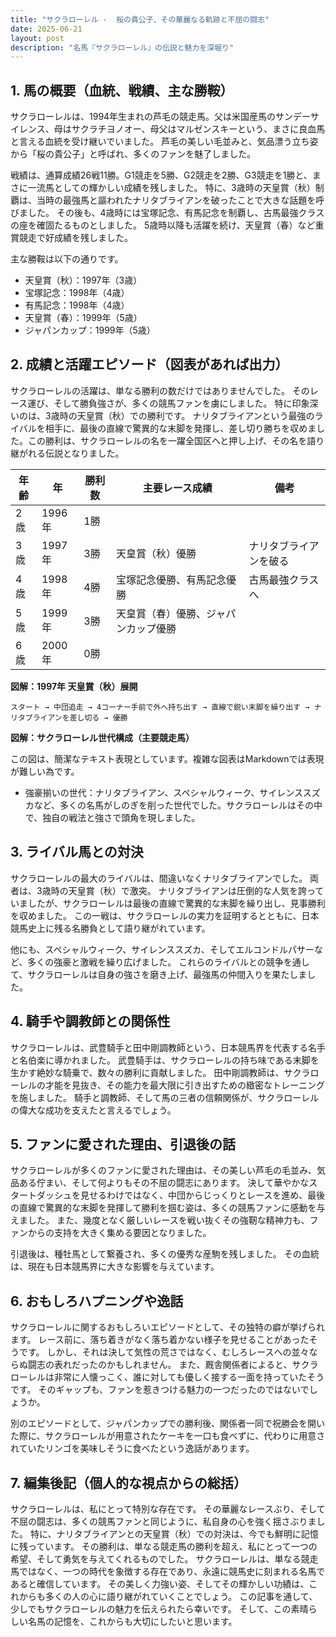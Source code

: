 ```yaml
---
title: "サクラローレル -  桜の貴公子、その華麗なる軌跡と不屈の闘志"
date: 2025-06-21
layout: post
description: "名馬『サクラローレル』の伝説と魅力を深堀り"
---
```


## 1. 馬の概要（血統、戦績、主な勝鞍）

サクラローレルは、1994年生まれの芦毛の競走馬。父は米国産馬のサンデーサイレンス、母はサクラチヨノオー、母父はマルゼンスキーという、まさに良血馬と言える血統を受け継いでいました。  芦毛の美しい毛並みと、気品漂う立ち姿から「桜の貴公子」と呼ばれ、多くのファンを魅了しました。

戦績は、通算成績26戦11勝。G1競走を5勝、G2競走を2勝、G3競走を1勝と、まさに一流馬としての輝かしい成績を残しました。  特に、3歳時の天皇賞（秋）制覇は、当時の最強馬と謳われたナリタブライアンを破ったことで大きな話題を呼びました。  その後も、4歳時には宝塚記念、有馬記念を制覇し、古馬最強クラスの座を確固たるものとしました。  5歳時以降も活躍を続け、天皇賞（春）など重賞競走で好成績を残しました。


主な勝鞍は以下の通りです。

* 天皇賞（秋）：1997年（3歳）
* 宝塚記念：1998年（4歳）
* 有馬記念：1998年（4歳）
* 天皇賞（春）：1999年（5歳）
* ジャパンカップ：1999年（5歳）


## 2. 成績と活躍エピソード（図表があれば出力）

サクラローレルの活躍は、単なる勝利の数だけではありませんでした。  そのレース運び、そして勝負強さが、多くの競馬ファンを虜にしました。  特に印象深いのは、3歳時の天皇賞（秋）での勝利です。  ナリタブライアンという最強のライバルを相手に、最後の直線で驚異的な末脚を発揮し、差し切り勝ちを収めました。この勝利は、サクラローレルの名を一躍全国区へと押し上げ、その名を語り継がれる伝説となりました。


| 年齢 | 年 | 勝利数 | 主要レース成績 | 備考 |
|---|---|---|---|---|
| 2歳 | 1996年 | 1勝 |  |  |
| 3歳 | 1997年 | 3勝 | 天皇賞（秋）優勝 | ナリタブライアンを破る |
| 4歳 | 1998年 | 4勝 | 宝塚記念優勝、有馬記念優勝 | 古馬最強クラスへ |
| 5歳 | 1999年 | 3勝 | 天皇賞（春）優勝、ジャパンカップ優勝 |  |
| 6歳 | 2000年 | 0勝 |  |  |


**図解：1997年 天皇賞（秋）展開**

```
スタート → 中団追走 → 4コーナー手前で外へ持ち出す → 直線で鋭い末脚を繰り出す → ナリタブライアンを差し切る → 優勝
```

**図解：サクラローレル世代構成（主要競走馬）**

この図は、簡潔なテキスト表現としています。複雑な図表はMarkdownでは表現が難しい為です。

* 強豪揃いの世代：ナリタブライアン、スペシャルウィーク、サイレンススズカなど、多くの名馬がしのぎを削った世代でした。サクラローレルはその中で、独自の戦法と強さで頭角を現しました。


## 3. ライバル馬との対決

サクラローレルの最大のライバルは、間違いなくナリタブライアンでした。  両者は、3歳時の天皇賞（秋）で激突。  ナリタブライアンは圧倒的な人気を誇っていましたが、サクラローレルは最後の直線で驚異的な末脚を繰り出し、見事勝利を収めました。  この一戦は、サクラローレルの実力を証明するとともに、日本競馬史上に残る名勝負として語り継がれています。

他にも、スペシャルウィーク、サイレンススズカ、そしてエルコンドルパサーなど、多くの強豪と激戦を繰り広げました。  これらのライバルとの競争を通して、サクラローレルは自身の強さを磨き上げ、最強馬の仲間入りを果たしました。


## 4. 騎手や調教師との関係性

サクラローレルは、武豊騎手と田中剛調教師という、日本競馬界を代表する名手と名伯楽に導かれました。  武豊騎手は、サクラローレルの持ち味である末脚を生かす絶妙な騎乗で、数々の勝利に貢献しました。  田中剛調教師は、サクラローレルの才能を見抜き、その能力を最大限に引き出すための緻密なトレーニングを施しました。  騎手と調教師、そして馬の三者の信頼関係が、サクラローレルの偉大な成功を支えたと言えるでしょう。


## 5. ファンに愛された理由、引退後の話

サクラローレルが多くのファンに愛された理由は、その美しい芦毛の毛並み、気品ある佇まい、そして何よりもその不屈の闘志にあります。  決して華やかなスタートダッシュを見せるわけではなく、中団からじっくりとレースを進め、最後の直線で驚異的な末脚を発揮して勝利を掴む姿は、多くの競馬ファンに感動を与えました。  また、幾度となく厳しいレースを戦い抜くその強靭な精神力も、ファンからの支持を大きく集める要因となりました。

引退後は、種牡馬として繋養され、多くの優秀な産駒を残しました。  その血統は、現在も日本競馬界に大きな影響を与えています。


## 6. おもしろハプニングや逸話

サクラローレルに関するおもしろいエピソードとして、その独特の癖が挙げられます。  レース前に、落ち着きがなく落ち着かない様子を見せることがあったそうです。  しかし、それは決して気性の荒さではなく、むしろレースへの並々ならぬ闘志の表れだったのかもしれません。  また、厩舎関係者によると、サクラローレルは非常に人懐っこく、誰に対しても優しく接する一面を持っていたそうです。  そのギャップも、ファンを惹きつける魅力の一つだったのではないでしょうか。

別のエピソードとして、ジャパンカップでの勝利後、関係者一同で祝勝会を開いた際に、サクラローレルが用意されたケーキを一口も食べずに、代わりに用意されていたリンゴを美味しそうに食べたという逸話があります。


## 7. 編集後記（個人的な視点からの総括）

サクラローレルは、私にとって特別な存在です。  その華麗なレースぶり、そして不屈の闘志は、多くの競馬ファンと同じように、私自身の心を強く揺さぶりました。  特に、ナリタブライアンとの天皇賞（秋）での対決は、今でも鮮明に記憶に残っています。  その勝利は、単なる競走馬の勝利を超え、私にとって一つの希望、そして勇気を与えてくれるものでした。  サクラローレルは、単なる競走馬ではなく、一つの時代を象徴する存在であり、永遠に競馬史に刻まれる名馬であると確信しています。  その美しく力強い姿、そしてその輝かしい功績は、これからも多くの人の心に語り継がれていくことでしょう。  この記事を通して、少しでもサクラローレルの魅力を伝えられたら幸いです。  そして、この素晴らしい名馬の記憶を、これからも大切にしたいと思います。
